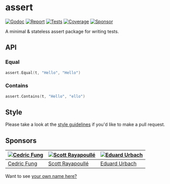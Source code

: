 # assert

[![Godoc][godoc-image]][godoc-url]
[![Report][report-image]][report-url]
[![Tests][tests-image]][tests-url]
[![Coverage][coverage-image]][coverage-url]
[![Sponsor][sponsor-image]][sponsor-url]

A minimal &amp; stateless assert package for writing tests.

## API

### Equal

```go
assert.Equal(t, "Hello", "Hello")
```

### Contains

```go
assert.Contains(t, "Hello", "ello")
```

## Style

Please take a look at the [style guidelines](https://github.com/akyoto/quality/blob/master/STYLE.md) if you'd like to make a pull request.

## Sponsors

| [![Cedric Fung](https://avatars3.githubusercontent.com/u/2269238?s=70&v=4)](https://github.com/cedricfung) | [![Scott Rayapoullé](https://avatars3.githubusercontent.com/u/11772084?s=70&v=4)](https://github.com/soulcramer) | [![Eduard Urbach](https://avatars3.githubusercontent.com/u/438936?s=70&v=4)](https://eduardurbach.com) |
| --- | --- | --- |
| [Cedric Fung](https://github.com/cedricfung) | [Scott Rayapoullé](https://github.com/soulcramer) | [Eduard Urbach](https://eduardurbach.com) |

Want to see [your own name here?](https://github.com/users/akyoto/sponsorship)

[godoc-image]: https://godoc.org/github.com/akyoto/assert?status.svg
[godoc-url]: https://godoc.org/github.com/akyoto/assert
[report-image]: https://goreportcard.com/badge/github.com/akyoto/assert
[report-url]: https://goreportcard.com/report/github.com/akyoto/assert
[tests-image]: https://cloud.drone.io/api/badges/akyoto/assert/status.svg
[tests-url]: https://cloud.drone.io/akyoto/assert
[coverage-image]: https://codecov.io/gh/akyoto/assert/graph/badge.svg
[coverage-url]: https://codecov.io/gh/akyoto/assert
[sponsor-image]: https://img.shields.io/badge/github-donate-green.svg
[sponsor-url]: https://github.com/users/akyoto/sponsorship
